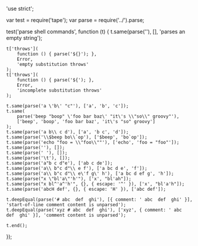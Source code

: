 'use strict';

var test = require('tape');
var parse = require('../').parse;

test('parse shell commands', function (t) {
	t.same(parse(''), [], 'parses an empty string');

	t['throws'](
		function () { parse('${}'); },
		Error,
		'empty substitution throws'
	);
	t['throws'](
		function () { parse('${'); },
		Error,
		'incomplete substitution throws'
	);

	t.same(parse('a \'b\' "c"'), ['a', 'b', 'c']);
	t.same(
		parse('beep "boop" \'foo bar baz\' "it\'s \\"so\\" groovy"'),
		['beep', 'boop', 'foo bar baz', 'it\'s "so" groovy']
	);
	t.same(parse('a b\\ c d'), ['a', 'b c', 'd']);
	t.same(parse('\\$beep bo\\`op'), ['$beep', 'bo`op']);
	t.same(parse('echo "foo = \\"foo\\""'), ['echo', 'foo = "foo"']);
	t.same(parse(''), []);
	t.same(parse(' '), []);
	t.same(parse('\t'), []);
	t.same(parse('a"b c d"e'), ['ab c de']);
	t.same(parse('a\\ b"c d"\\ e f'), ['a bc d e', 'f']);
	t.same(parse('a\\ b"c d"\\ e\'f g\' h'), ['a bc d ef g', 'h']);
	t.same(parse("x \"bl'a\"'h'"), ['x', "bl'ah"]);
	t.same(parse("x bl^'a^'h'", {}, { escape: '^' }), ['x', "bl'a'h"]);
	t.same(parse('abcH def', {}, { escape: 'H' }), ['abc def']);

	t.deepEqual(parse('# abc  def  ghi'), [{ comment: ' abc  def  ghi' }], 'start-of-line comment content is unparsed');
	t.deepEqual(parse('xyz # abc  def  ghi'), ['xyz', { comment: ' abc  def  ghi' }], 'comment content is unparsed');

	t.end();
});
                    